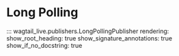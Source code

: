 # Long Polling

::: wagtail_live.publishers.LongPollingPublisher
    rendering:
      show_root_heading: true
      show_signature_annotations: true
      show_if_no_docstring: true
